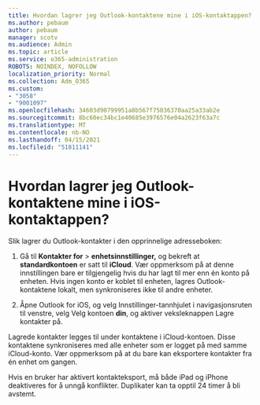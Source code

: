 ```yaml
---
title: Hvordan lagrer jeg Outlook-kontaktene mine i iOS-kontaktappen?
ms.author: pebaum
author: pebaum
manager: scotv
ms.audience: Admin
ms.topic: article
ms.service: o365-administration
ROBOTS: NOINDEX, NOFOLLOW
localization_priority: Normal
ms.collection: Adm_O365
ms.custom:
- "3058"
- "9001097"
ms.openlocfilehash: 34603d90799951a8b567f75036370aa25a33ab2e
ms.sourcegitcommit: 8bc60ec34bc1e40685e3976576e04a2623f63a7c
ms.translationtype: MT
ms.contentlocale: nb-NO
ms.lasthandoff: 04/15/2021
ms.locfileid: "51811141"
---
```

# <a name="how-do-i-save-my-outlook-contacts-to-my-ios-contacts-app"></a>Hvordan lagrer jeg Outlook-kontaktene mine i iOS-kontaktappen?

Slik lagrer du Outlook-kontakter i den opprinnelige adresseboken:
 
1. Gå til **Kontakter for**  >  **enhetsinnstillinger,** og bekreft at **standardkontoen** er satt til **iCloud**. Vær oppmerksom på at denne innstillingen bare er tilgjengelig hvis du har lagt til mer enn én konto på enheten. Hvis ingen konto er koblet til enheten, lagres Outlook-kontaktene lokalt, men synkroniseres ikke til andre enheter.
 
2. Åpne Outlook for iOS, og velg Innstillinger-tannhjulet i navigasjonsruten  til venstre, velg Velg kontoen **din**, og aktiver veksleknappen Lagre kontakter på.
 
Lagrede kontakter legges til under kontaktene i iCloud-kontoen. Disse kontaktene synkroniseres med alle enheter som er logget på med samme iCloud-konto. Vær oppmerksom på at du bare kan eksportere kontakter fra én enhet om gangen.
 
Hvis en bruker har aktivert kontakteksport, må både iPad og iPhone deaktiveres for å unngå konflikter. Duplikater kan ta opptil 24 timer å bli avstemt.